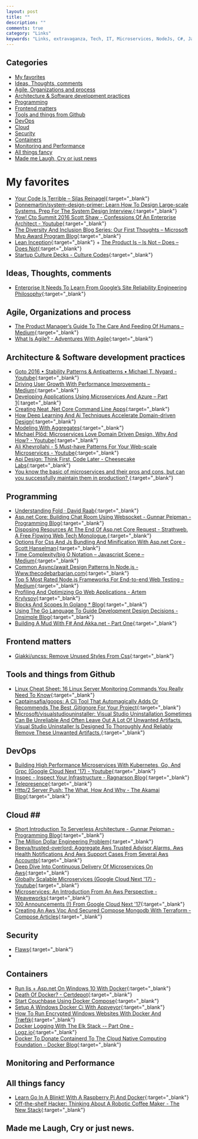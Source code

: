```yaml
---
layout: post
title: ""
description: ""
comments: true
category: "Links"
keywords: "Links, extravaganza, Tech, IT, Microservices, NodeJs, C#, Javascript, Solution architecture"
---
```


## Categories ##
* [My favorites](#favorites)
* [Ideas, Thoughts, comments](#ideas)
* [Agile, Organizations and process](#agile)
* [Architecture & Software development practices](#development)
* [Programming](#net)
* [Frontend matters](#web)
* [Tools and things from Github](#tools)
* [DevOps](#devops)
* [Cloud](#cloud)
* [Security](#security)
* [Containers](#containers)
* [Monitoring and Performance](#monitoring)
* [All things fancy](#buzz)
* [Made me Laugh, Cry or just news](#news)

# My favorites<a name="favorites"></a> #
* [Your Code Is Terrible – Silas Reinagel](http://silasreinagel.com/2017/02/28/your-code-is-terrible/?__s=amwwwz5judsp1dsfgko7){:target="_blank"}
* [Donnemartin/system-design-primer: Learn How To Design Large-scale Systems. Prep For The System Design Interview.](https://github.com/donnemartin/system-design-primer){:target="_blank"}
* [Yow! Cto Summit 2016 Scott Shaw - Confessions Of An Enterprise Architect - Youtube](https://www.youtube.com/watch?v=Gdv9cl7qcRY){:target="_blank"}
* [The Diversity And Inclusion Blog Series: Our First Thoughts – Microsoft Mvp Award Program Blog](https://blogs.msdn.microsoft.com/mvpawardprogram/2017/03/15/diversity-series-1/){:target="_blank"}
* [Lean Inception](https://martinfowler.com/articles/lean-inception/){:target="_blank"} + [The Product Is – Is Not – Does – Does Not](https://martinfowler.com/articles/lean-inception/product-is-isnot.html){:target="_blank"}
* [Startup Culture Decks - Culture Codes](http://culturecodes.co/){:target="_blank"}

## Ideas, Thoughts, comments <a name="ideas"></a> ##
* [Enterprise It Needs To Learn From Google’s Site Reliability Engineering Philosophy](https://read.acloud.guru/why-enterprise-it-needs-to-learn-from-the-google-sre-philosophy-848734b449b9#.7vqxj0pur){:target="_blank"}

## Agile, Organizations and process<a name="agile"></a> ##
* [The Product Manager’s Guide To The Care And Feeding Of Humans – Medium](https://medium.com/@californiakara/the-product-managers-guide-to-the-care-and-feeding-of-humans-ee2854bc5944#.bxamdmfa8){:target="_blank"}
* [What Is Agile? - Adventures With Agile](http://www.adventureswithagile.com/2016/08/10/what-is-agile/){:target="_blank"}

## Architecture & Software development practices <a name="development"></a> ##
* [Goto 2016 • Stability Patterns & Antipatterns • Michael T. Nygard - Youtube](https://www.youtube.com/watch?v=VZePNGQojfA){:target="_blank"}
* [Driving User Growth With Performance Improvements – Medium](https://medium.com/@Pinterest_Engineering/driving-user-growth-with-performance-improvements-cfc50dafadd7#.swighbaka){:target="_blank"}
* [Developing Applications Using Microservices And Azure – Part 1](https://devnet.kentico.com/articles/developing-applications-using-microservices-and-azure-part-1){:target="_blank"}
* [Creating Neat .Net Core Command Line Apps](https://gist.github.com/iamarcel/8047384bfbe9941e52817cf14a79dc34#orgheadline7){:target="_blank"}
* [How Deep Learning And Ai Techniques Accelerate Domain-driven Design](http://www.theserverside.com/news/450413273/How-deep-learning-and-AI-techniques-accelerate-domain-driven-design?__s=amwwwz5judsp1dsfgko7){:target="_blank"}
* [Modeling With Aggregates](http://sneakycode.net/modeling-with-aggregates/?__s=amwwwz5judsp1dsfgko7){:target="_blank"}
* [Michael Plöd: Microservices Love Domain Driven Design, Why And How? - Youtube](https://www.youtube.com/watch?v=6-3nmBKU1qg&__s=amwwwz5judsp1dsfgko7){:target="_blank"}
* [Ali Kheyrollahi - 5 Must-have Patterns For Your Web-scale Microservices - Youtube](https://www.youtube.com/watch?v=jcjuWeIhw5Y){:target="_blank"}
* [Api Design: Think First, Code Later - Cheesecake Labs](https://www.ckl.io/blog/api-design-think-first-code-later/){:target="_blank"}
* [You know the basic of microservices and their pros and cons, but can you successfully maintain them in production? ](https://www.youtube.com/watch?v=nLu__gJDipk){:target="_blank"}

## Programming <a name="net"></a> ##
* [Understanding Fold · David Raab](http://sidburn.github.io/blog/2017/03/19/understanding-fold){:target="_blank"}
* [Asp.net Core: Building Chat Room Using Websocket - Gunnar Peipman - Programming Blog](http://gunnarpeipman.com/2017/03/aspnet-core-websocket-chat/){:target="_blank"}
* [Disposing Resources At The End Of Asp.net Core Request - Strathweb. A Free Flowing Web Tech Monologue.](http://www.strathweb.com/2017/03/disposing-resources-at-the-end-of-asp-net-core-request/){:target="_blank"}
* [Options For Css And Js Bundling And Minification With Asp.net Core - Scott Hanselman](https://www.hanselman.com/blog/OptionsForCSSAndJSBundlingAndMinificationWithASPNETCore.aspx){:target="_blank"}
* [Time Complexity/big O Notation – Javascript Scene – Medium](https://medium.com/javascript-scene/time-complexity-big-o-notation-1a4310c3ee4b#.n3xamhvgp){:target="_blank"}
* [Common Async/await Design Patterns In Node.js - Www.thecodebarbarian.com](http://thecodebarbarian.com/common-async-await-design-patterns-in-node.js.html){:target="_blank"}
* [Top 5 Most Rated Node.js Frameworks For End-to-end Web Testing – Medium](https://medium.com/@adrian_lewis/top-5-most-rated-node-js-frameworks-for-end-to-end-web-testing-f8ebca4e5d44#.em0fvygk1){:target="_blank"}
* [Profiling And Optimizing Go Web Applications - Artem Krylysov](http://artem.krylysov.com/blog/2017/03/13/profiling-and-optimizing-go-web-applications/){:target="_blank"}
* [Blocks And Scopes In Golang * Blog](http://www.tapirgames.com/blog/golang-block-and-scope){:target="_blank"}
* [Using The Go Language To Guide Development Design Decisions - Dnsimple Blog](https://blog.dnsimple.com/2017/03/using-go-design-decisions/){:target="_blank"}
* [Building A Mud With F# And Akka.net - Part One](https://www.seventeencups.net/building-a-mud-with-f-sharp-and-akka-net-part-one/){:target="_blank"}

## Frontend matters <a name="web"></a> ##
* [Giakki/uncss: Remove Unused Styles From Css](https://github.com/giakki/uncss){:target="_blank"}

## Tools and things from Github <a name="tools"></a> ##
* [Linux Cheat Sheet: 16 Linux Server Monitoring Commands You Really Need To Know](https://insights.hpe.com/articles/16-linux-server-monitoring-commands-you-really-need-to-know-1703.html){:target="_blank"}
* [Captainsafia/goops: A Cli Tool That Automagically Adds Or Recommends The Best .Gitignore For Your Project](https://github.com/captainsafia/goops){:target="_blank"}
* [Microsoft/visualstudiouninstaller: Visual Studio Uninstallation Sometimes Can Be Unreliable And Often Leave Out A Lot Of Unwanted Artifacts. Visual Studio Uninstaller Is Designed To Thoroughly And Reliably Remove These Unwanted Artifacts.](https://github.com/Microsoft/VisualStudioUninstaller){:target="_blank"}

## DevOps<a name="devops"></a> ##
* [Building High Performance Microservices With Kubernetes, Go, And Grpc (Google Cloud Next '17) - Youtube](https://www.youtube.com/watch?v=YiNt4kUnnIM){:target="_blank"}
* [Inspec - Inspect Your Infrastructure - Ragnarson Blog](https://blog.ragnarson.com/2017/03/13/inspec-inspect-your-infrastructure.html){:target="_blank"}
* [Telepresence](https://datawire.github.io/telepresence/#installing){:target="_blank"}
* [Http/2 Server Push: The What, How And Why - The Akamai Blog](https://blogs.akamai.com/2017/03/http2-server-push-the-what-how-and-why.html){:target="_blank"}

## Cloud <a name="cloud"></a>##
* [Short Introduction To Serverless Architecture - Gunnar Peipman - Programming Blog](http://gunnarpeipman.com/2017/03/serverless-architecture/){:target="_blank"}
* [The Million Dollar Engineering Problem](https://segment.com/blog/the-million-dollar-eng-problem/){:target="_blank"}
* [Beeva/trusted-overlord: Aggregate Aws Trusted Advisor Alarms, Aws Health Notifications And Aws Support Cases From Several Aws Accounts](https://github.com/beeva/trusted-overlord){:target="_blank"}
* [Deep Dive Into Continuous Delivery Of Microservices On Aws](https://eajitesh.github.io/Continuous-Delivery-Microservices-AWS/){:target="_blank"}
* [Globally Scalable Microservices (Google Cloud Next '17) - Youtube](https://www.youtube.com/watch?v=kmPBm-TQBSE){:target="_blank"}
* [Microservices: An Introduction From An Aws Perspective - Weaveworks](https://www.weave.works/introduction-microservices-aws-perspective/){:target="_blank"}
* [100 Announcements (!) From Google Cloud Next '17](https://blog.google/topics/google-cloud/100-announcements-google-cloud-next-17/){:target="_blank"}
* [Creating An Aws Vpc And Secured Compose Mongodb With Terraform - Compose Articles](https://compose.com/articles/creating-an-aws-vpc-and-secured-compose-mongodb-with-terraform/){:target="_blank"}

## Security<a name="security"></a> ##
* [Flaws](http://flaws.cloud/){:target="_blank"}
* 
## Containers <a name="containers"></a> ##
* [Run Iis + Asp.net On Windows 10 With Docker](http://blog.alexellis.io/run-iis-asp-net-on-windows-10-with-docker/){:target="_blank"}
* [Death Of Docker? - Certdepot](https://www.certdepot.net/death-of-docker/){:target="_blank"}
* [Start Couchbase Using Docker Compose](http://blog.arungupta.me/start-couchbase-using-docker-compose-2/){:target="_blank"}
* [Setup A Windows Docker Ci With Appveyor](https://stefanscherer.github.io/setup-windows-docker-ci-appveyor/){:target="_blank"}
* [How To Run Encrypted Windows Websites With Docker And Træfɪk](https://stefanscherer.github.io/how-to-run-encrypted-windows-websites-with-docker-and-traefik/){:target="_blank"}
* [Docker Logging With The Elk Stack -- Part One - Logz.io](http://logz.io/blog/docker-logging/){:target="_blank"}
* [Docker To Donate Containerd To The Cloud Native Computing Foundation - Docker Blog](https://blog.docker.com/2017/03/docker-donates-containerd-to-cncf/){:target="_blank"}

## Monitoring and Performance <a name="monitoring"></a> ##

## All things fancy <a name="buzz"></a> ##
* [Learn Go In A Blinkt! With A Raspberry Pi And Docker](http://www.actuino.fr/raspi/learn-go-pi.html){:target="_blank"}
* [Off-the-shelf Hacker: Thinking About A Robotic Coffee Maker - The New Stack](https://thenewstack.io/off-shelf-hacker-thinking-robotic-coffee-maker/){:target="_blank"}

## Made me Laugh, Cry or just news. <a name="news"></a> ##
